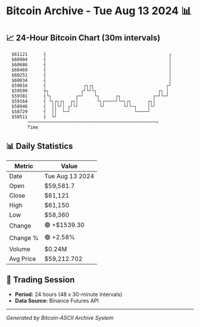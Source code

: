 # Bitcoin Archive - Tue Aug 13 2024 📊

## 📈 24-Hour Bitcoin Chart (30m intervals)

```
  $61121      ┤                                              ┌ 
  $60904      ┤                                              │ 
  $60686      ┤                                              │ 
  $60469      ┤                                              │ 
  $60251      ┤                                              │ 
  $60034      ┤                                              │ 
  $59816      ┤              ┌┐┌┐                           ┌┘ 
  $59599      ┼┐            ┌┘└┘└┐                       ┌┐ │  
  $59381      ┤└┐         ┌─┘    └┐      ┌┐            ┌─┘└─┘  
  $59164      ┤ └┐┌┐┌┐  ┌┐│       └┐┌────┘└─┐┌┐      ┌┐│       
  $58946      ┤  ││└┘│ ┌┘└┘        └┘       └┘└─┐    │└┘       
  $58729      ┤  ││  └─┘                        └────┘         
  $58511      ┤  └┘                                            
        ────────────────────────────────────────────────→
        Time
```

## 📊 Daily Statistics

| Metric | Value |
|--------|-------|
| Date | Tue Aug 13 2024 |
| Open | $59,581.7 |
| Close | $61,121 |
| High | $61,150 |
| Low | $58,360 |
| Change | 🟢 +$1539.30 |
| Change % | 🟢 +2.58% |
| Volume | $0.24M |
| Avg Price | $59,212.702 |

## 📅 Trading Session

- **Period:** 24 hours (48 x 30-minute intervals)
- **Data Source:** Binance Futures API

---
*Generated by Bitcoin-ASCII Archive System*
